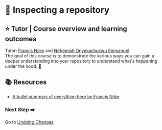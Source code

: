 # :flags: Inspecting a repository 

## :star: Tutor | Course overview and learning outcomes 

Tutor: [Francis Njike](https://github.com/clashkid155) and [Nehemiah Onyekachukwu Emmanuel](https://github.com/devgenix)<br>
The goal of this course is to demonstrate the various ways you can gain a deeper understanding into your repository to understand what's happening under the hood. 🚀



## 📚  Resources 
* [A bullet summary of everything here by Francis Njike](https://drive.google.com/file/d/10WFE7ZPRxpZIawQaBV0NKFWD6c4LeNpM/view?usp=sharing) 

### Next Step :arrow_right:
Go to [Undoing Changes](./4_Undoing_Changes.md)